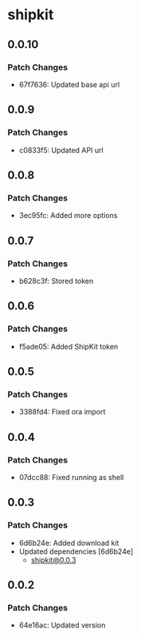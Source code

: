 # shipkit

## 0.0.10

### Patch Changes

- 67f7636: Updated base api url

## 0.0.9

### Patch Changes

- c0833f5: Updated API url

## 0.0.8

### Patch Changes

- 3ec95fc: Added more options

## 0.0.7

### Patch Changes

- b628c3f: Stored token

## 0.0.6

### Patch Changes

- f5ade05: Added ShipKit token

## 0.0.5

### Patch Changes

- 3388fd4: Fixed ora import

## 0.0.4

### Patch Changes

- 07dcc88: Fixed running as shell

## 0.0.3

### Patch Changes

- 6d6b24e: Added download kit
- Updated dependencies [6d6b24e]
  - shipkit@0.0.3

## 0.0.2

### Patch Changes

- 64e16ac: Updated version
